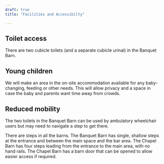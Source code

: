```yaml
---
draft: true
title: "Facilities and Accessibilty"

---
```


## Toilet access

There are two cubicle toilets (and a separate cubicle urinal) in the Banquet Barn.

## Young children

We will make an area in the on-site accommodation available for any baby-changing, feeding or other needs. This will allow privacy and a space in case the baby and parents want time away from crowds.

## Reduced mobility

The two toilets in the Banquet Barn can be used by ambulatory wheelchair users but may need to navigate a step to get there.

There are steps in all the barns. The Banquet Barn has single, shallow steps at the entrance and between the main space and the bar area. The Chapel Barn has four steps leading from the entrance to the main area, with no hand rails. The Chapel Barn has a barn door that can be opened to allow easier access if required.
